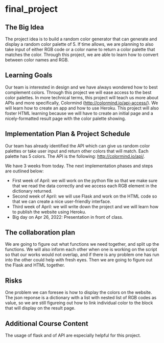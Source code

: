 # final_project

## The Big Idea
The project idea is to build a random color generator that can generate and display a random color palette of 5. If time allows, we are planning to also take input of either RGB code or a color name to return a color palette that matches the color. Through this project, we are able to learn how to convert between color names and RGB. 

## Learning Goals
Our team is interested in design and we have always wondered how to best complement colors. Through this project we will ease access to the best color palettes. In more technical terms, this project will teach us more about APIs and more specifically, Colormind (http://colormind.io/api-access/). We will learn how to create an app and how to use Heroku. This project will also foster HTML learning because we will have to create an initial page and a nicely-formatted result page with the color palette showing.

## Implementation Plan & Project Schedule
Our team has already identified the API which can give us random color palettes or take user input and return other colors that will match. Each palette has 5 colors. The API is the following: http://colormind.io/api/. 

We have 3 weeks from today. The next implementation phases and steps are outlined below: 
* First week of April: we will work on the python file so that we make sure that we read the data correctly and we access each RGB element in the dictionary returned.
* Second week of April: we will use Flask and work on the HTML code so that we can create a nice user-friendly interface.
* Third week of April: we will write down the project and we will learn how to publish the website using Heroku.
* Big day on Apr 26, 2022: Presentation in front of class.

## The collaboration plan 
We are going to figure out what functions we need together, and split up the functions. We will also inform each other when one is working on the script so that our works would not overlap, and if there is any problem one has run into the other could help with fresh eyes.
Then we are going to figure out the Flask and HTML together.

## Risks
One problem we can foresee is how to display the colors on the website. The json reponse is a dictionary with a list with nested list of RGB codes as value, so we are still figureing out how to link individual color to the block that will display on the result page.

## Additional Course Content
The usage of flask and of API are especially helpful for this project.

